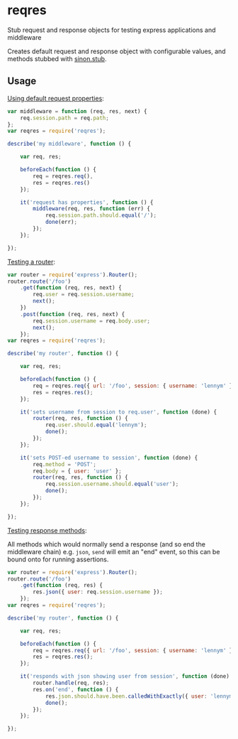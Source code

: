 # reqres
Stub request and response objects for testing express applications and middleware

Creates default request and response object with configurable values, and methods stubbed with [sinon.stub](http://sinonjs.org/docs/#stubs).

## Usage

[Using default request properties](./examples/simple.js):

```javascript
var middleware = function (req, res, next) {
    req.session.path = req.path;
};
var reqres = require('reqres');

describe('my middleware', function () {

    var req, res;

    beforeEach(function () {
        req = reqres.req(),
        res = reqres.res()
    });

    it('request has properties', function () {
        middleware(req, res, function (err) {
            req.session.path.should.equal('/');
            done(err);
        });
    });

});
```

[Testing a router](./examples/router.js):

```javascript
var router = require('express').Router();
router.route('/foo')
    .get(function (req, res, next) {
        req.user = req.session.username;
        next();
    })
    .post(function (req, res, next) {
        req.session.username = req.body.user;
        next();
    });
var reqres = require('reqres');

describe('my router', function () {

    var req, res;

    beforeEach(function () {
        req = reqres.req({ url: '/foo', session: { username: 'lennym' } });
        res = reqres.res();
    });

    it('sets username from session to req.user', function (done) {
        router(req, res, function () {
            req.user.should.equal('lennym');
            done();
        });
    });

    it('sets POST-ed username to session', function (done) {
        req.method = 'POST';
        req.body = { user: 'user' };
        router(req, res, function () {
            req.session.username.should.equal('user');
            done();
        });
    });

});
```

[Testing response methods](./examples/response.js):

All methods which would normally send a response (and so end the middleware chain) e.g. `json`, `send` will emit an "end" event, so this can be bound onto for running assertions.

```javascript
var router = require('express').Router();
router.route('/foo')
    .get(function (req, res) {
        res.json({ user: req.session.username });
    });
var reqres = require('reqres');

describe('my router', function () {

    var req, res;

    beforeEach(function () {
        req = reqres.req({ url: '/foo', session: { username: 'lennym' } });
        res = reqres.res();
    });

    it('responds with json showing user from session', function (done) {
        router.handle(req, res);
        res.on('end', function () {
            res.json.should.have.been.calledWithExactly({ user: 'lennym' });
            done();
        });
    });

});
```

